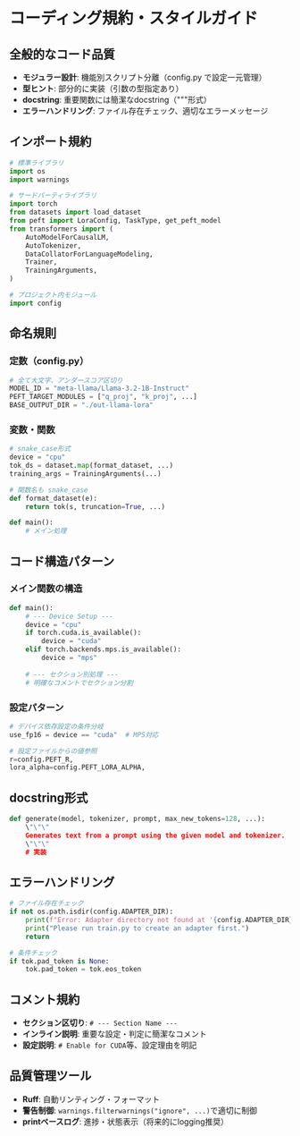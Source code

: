 # コーディング規約・スタイルガイド

## 全般的なコード品質
- **モジュラー設計**: 機能別スクリプト分離（config.py で設定一元管理）
- **型ヒント**: 部分的に実装（引数の型指定あり）
- **docstring**: 重要関数には簡潔なdocstring（"""形式）
- **エラーハンドリング**: ファイル存在チェック、適切なエラーメッセージ

## インポート規約
```python
# 標準ライブラリ
import os
import warnings

# サードパーティライブラリ
import torch
from datasets import load_dataset
from peft import LoraConfig, TaskType, get_peft_model
from transformers import (
    AutoModelForCausalLM,
    AutoTokenizer,
    DataCollatorForLanguageModeling,
    Trainer,
    TrainingArguments,
)

# プロジェクト内モジュール
import config
```

## 命名規則
### 定数（config.py）
```python
# 全て大文字、アンダースコア区切り
MODEL_ID = "meta-llama/Llama-3.2-1B-Instruct"
PEFT_TARGET_MODULES = ["q_proj", "k_proj", ...]
BASE_OUTPUT_DIR = "./out-llama-lora"
```

### 変数・関数
```python
# snake_case形式
device = "cpu"
tok_ds = dataset.map(format_dataset, ...)
training_args = TrainingArguments(...)

# 関数名も snake_case
def format_dataset(e):
    return tok(s, truncation=True, ...)

def main():
    # メイン処理
```

## コード構造パターン
### メイン関数の構造
```python
def main():
    # --- Device Setup ---
    device = "cpu"
    if torch.cuda.is_available():
        device = "cuda"
    elif torch.backends.mps.is_available():
        device = "mps"
    
    # --- セクション別処理 ---
    # 明確なコメントでセクション分割
```

### 設定パターン
```python
# デバイス依存設定の条件分岐
use_fp16 = device == "cuda"  # MPS対応

# 設定ファイルからの値参照
r=config.PEFT_R,
lora_alpha=config.PEFT_LORA_ALPHA,
```

## docstring形式
```python
def generate(model, tokenizer, prompt, max_new_tokens=128, ...):
    \"\"\"
    Generates text from a prompt using the given model and tokenizer.
    \"\"\"
    # 実装
```

## エラーハンドリング
```python
# ファイル存在チェック
if not os.path.isdir(config.ADAPTER_DIR):
    print(f"Error: Adapter directory not found at '{config.ADAPTER_DIR}'")
    print("Please run train.py to create an adapter first.")
    return

# 条件チェック
if tok.pad_token is None:
    tok.pad_token = tok.eos_token
```

## コメント規約
- **セクション区切り**: `# --- Section Name ---`
- **インライン説明**: 重要な設定・判定に簡潔なコメント
- **設定説明**: `# Enable for CUDA`等、設定理由を明記

## 品質管理ツール
- **Ruff**: 自動リンティング・フォーマット
- **警告制御**: `warnings.filterwarnings("ignore", ...)`で適切に制御
- **printベースログ**: 進捗・状態表示（将来的にlogging推奨）
